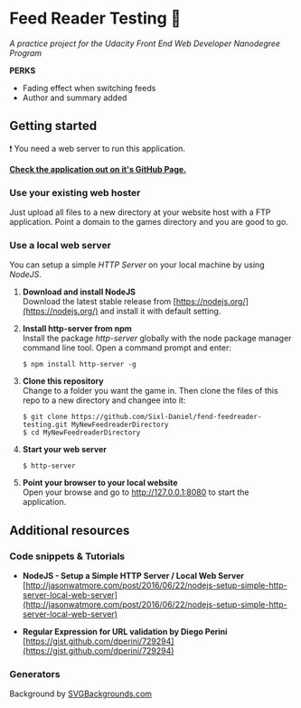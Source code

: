 # Feed Reader Testing 📰

*A practice project for the Udacity Front End Web Developer Nanodegree Program*

**PERKS**
- Fading effect when switching feeds
- Author and summary added

## Getting started

:exclamation: You need a web server to run this application. 

[**Check the application out on it's GitHub Page.**](https://sixl-daniel.github.io/fend-feedreader-testing/)
### Use your existing web hoster
 Just upload all files to a new directory at your website host with a FTP application. Point a domain to the games directory and you are good to go.

### Use a local web server 
You can setup a simple *HTTP Server* on your local machine by using *NodeJS*.

1. **Download and install NodeJS**  
Download the latest stable release from [https://nodejs.org/](https://nodejs.org/) and install it with default setting.

2. **Install http-server from npm**  
Install the package *http-server* globally with the node package manager command line tool. Open a command prompt and enter:
    ```
    $ npm install http-server -g
    ```
3. **Clone this repository**  
Change to a folder you want the game in. Then clone the files of this repo to a new directory and changee into it:
    ```
    $ git clone https://github.com/Sixl-Daniel/fend-feedreader-testing.git MyNewFeedreaderDirectory
    $ cd MyNewFeedreaderDirectory
    ```
3. **Start your web server**
    ```
    $ http-server
    ```
5. **Point your browser to your local website**  
Open your browse and go to http://127.0.0.1:8080 to start the application.  

## Additional resources

### Code snippets & Tutorials

- **NodeJS - Setup a Simple HTTP Server / Local Web Server**  
[http://jasonwatmore.com/post/2016/06/22/nodejs-setup-simple-http-server-local-web-server](http://jasonwatmore.com/post/2016/06/22/nodejs-setup-simple-http-server-local-web-server)

- **Regular Expression for URL validation by Diego Perini**  
[https://gist.github.com/dperini/729294](https://gist.github.com/dperini/729294)

### Generators

Background by [SVGBackgrounds.com](https://www.svgbackgrounds.com/)